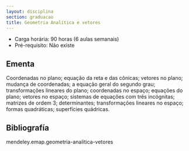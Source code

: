 ```yaml
---
layout: disciplina
section: graduacao
title: Geometria Analítica e vetores
---
```


- Carga horária: 90 horas (6 aulas semanais) 
- Pré-requisito: Não existe

## Ementa 

Coordenadas no plano; equação da reta e das cônicas; vetores
no plano; mudança de coordenadas; a equação geral do segundo grau;
transformações lineares do plano; coordenadas no espaço; equações do
plano; vetores no espaço; sistemas de equações com três incógnitas;
matrizes de ordem 3; determinantes; transformações lineares no espaço;
formas quadráticas; superfícies quádricas.

## Bibliografía

mendeley.emap.geometria-analitica-vetores
